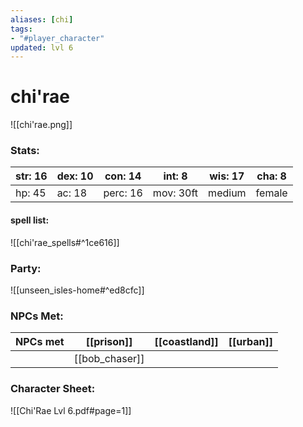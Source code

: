 ```yaml
---
aliases: [chi] 
tags:
- "#player_character"
updated: lvl 6
---
```

# chi'rae
![[chi'rae.png]]
### Stats:
| str: 16 | dex: 10 | con: 14  | int: 8    | wis: 17 | cha: 8 |
| ------- | ------- | -------- | --------- | ------- | ------ |
| hp: 45  | ac: 18  | perc: 16 | mov: 30ft | medium  | female |
#### spell list:
![[chi'rae_spells#^1ce616]]
### Party:
![[unseen_isles-home#^ed8cfc]]

### NPCs Met:
| NPCs met | [[prison]] | [[coastland]] | [[urban]] |
| -------- | ---------- | ------------- | --------- |
|          | [[bob_chaser]]    |               |           |
### Character Sheet:
![[Chi'Rae Lvl 6.pdf#page=1]]


